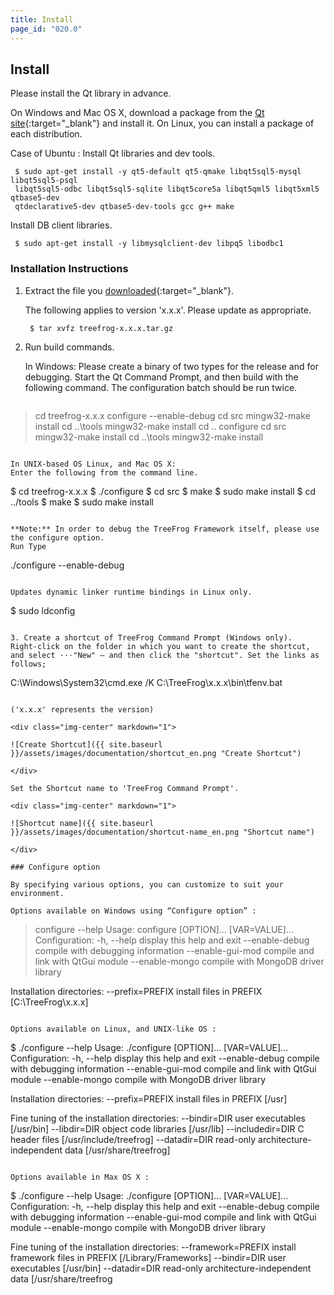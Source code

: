 ```yaml
---
title: Install
page_id: "020.0"
---
```


## Install

Please install the Qt library in advance.

On Windows and Mac OS X, download a package from the [Qt site](http://qt-project.org/downloads){:target="_blank"} and install it.
On Linux, you can install a package of each distribution.

Case of Ubuntu :
  Install Qt libraries and dev tools.

```
 $ sudo apt-get install -y qt5-default qt5-qmake libqt5sql5-mysql libqt5sql5-psql 
 libqt5sql5-odbc libqt5sql5-sqlite libqt5core5a libqt5qml5 libqt5xml5 qtbase5-dev 
 qtdeclarative5-dev qtbase5-dev-tools gcc g++ make
```

 Install DB client libraries.

```
 $ sudo apt-get install -y libmysqlclient-dev libpq5 libodbc1
```

### Installation Instructions

1. Extract the file you [downloaded](http://www.treefrogframework.org/ja/%E3%83%80%E3%82%A6%E3%83%B3%E3%83%AD%E3%83%BC%E3%83%89){:target="_blank"}.

   The following applies to version 'x.x.x'. Please update as appropriate.  
   
   ```
    $ tar xvfz treefrog-x.x.x.tar.gz
   ```

2. Run build commands. 
 
   In Windows:
   Please create a binary of two types for the release and for debugging.
   Start the Qt Command Prompt, and then build with the following command. The configuration batch should be run twice.

   ```
  > cd treefrog-x.x.x
  > configure --enable-debug
  > cd src
  > mingw32-make install
  > cd ..\tools
  > mingw32-make install
  > cd ..
  > configure
  > cd src
  > mingw32-make install
  > cd ..\tools
  > mingw32-make install
   ```

   In UNIX-based OS Linux, and Mac OS X:   
   Enter the following from the command line.

   ```
  $ cd treefrog-x.x.x
  $ ./configure
  $ cd src
  $ make
  $ sudo make install
  $ cd ../tools
  $ make
  $ sudo make install
   ```

   **Note:** In order to debug the TreeFrog Framework itself, please use the configure option.
   Run Type

   ```
  ./configure --enable-debug
   ```

   Updates dynamic linker runtime bindings in Linux only.

   ```
  $ sudo ldconfig
   ```  
 
3. Create a shortcut of TreeFrog Command Prompt (Windows only).
   Right-click on the folder in which you want to create the shortcut, and select ⋅⋅⋅"New" – and then click the "shortcut". Set the links as follows;

   ```
C:\Windows\System32\cmd.exe /K  C:\TreeFrog\x.x.x\bin\tfenv.bat
   ```

   ('x.x.x' represents the version)
   
   <div class="img-center" markdown="1">
  
   ![Create Shortcut]({{ site.baseurl }}/assets/images/documentation/shortcut_en.png "Create Shortcut")
   
   </div>

   Set the Shortcut name to 'TreeFrog Command Prompt'.

   <div class="img-center" markdown="1">
   
   ![Shortcut name]({{ site.baseurl }}/assets/images/documentation/shortcut-name_en.png "Shortcut name")
   
   </div>

### Configure option

By specifying various options, you can customize to suit your environment.
 
Options available on Windows using “Configure option” :

```
 > configure --help
 Usage: configure [OPTION]... [VAR=VALUE]...
 Configuration:
   -h, --help          display this help and exit
   --enable-debug      compile with debugging information
   --enable-gui-mod    compile and link with QtGui module
   --enable-mongo      compile with MongoDB driver library

 Installation directories:
   --prefix=PREFIX     install files in PREFIX [C:\TreeFrog\x.x.x]
```
  
Options available on Linux, and UNIX-like OS :

```
 $ ./configure --help
 Usage: ./configure [OPTION]... [VAR=VALUE]...
 Configuration:
   -h, --help          display this help and exit
   --enable-debug      compile with debugging information
   --enable-gui-mod    compile and link with QtGui module
   --enable-mongo      compile with MongoDB driver library

 Installation directories:
   --prefix=PREFIX     install files in PREFIX [/usr]

 Fine tuning of the installation directories:
   --bindir=DIR        user executables [/usr/bin]
   --libdir=DIR        object code libraries [/usr/lib]
   --includedir=DIR    C header files [/usr/include/treefrog]
   --datadir=DIR       read-only architecture-independent data [/usr/share/treefrog]
```

Options available in Max OS X :

```
 $ ./configure --help
 Usage: ./configure [OPTION]... [VAR=VALUE]...
 Configuration:
   -h, --help          display this help and exit
   --enable-debug      compile with debugging information
   --enable-gui-mod    compile and link with QtGui module
   --enable-mongo      compile with MongoDB driver library

 Fine tuning of the installation directories:
   --framework=PREFIX  install framework files in PREFIX [/Library/Frameworks]
   --bindir=DIR        user executables [/usr/bin]
   --datadir=DIR       read-only architecture-independent data [/usr/share/treefrog
```